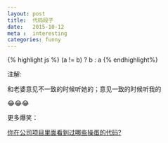 ```yaml
---
layout: post
title:  代码段子
date:   2015-10-12
meta :  interesting
categories: funny
---
```

{% highlight js %}
(a != b) ? b : a
{% endhighlight%}
 
注解:

和老婆意见不一致的时候听她的；意见一致的时候听我的

😂😂😂


更多爆笑：

[你在公司项目里面看到过哪些操蛋的代码?](http://www.zhihu.com/question/30776912)

